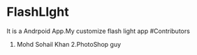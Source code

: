 # FlashLIght
It is a Andrpoid App.My customize flash light app
#Contributors
1. Mohd Sohail Khan
2.PhotoShop guy 

